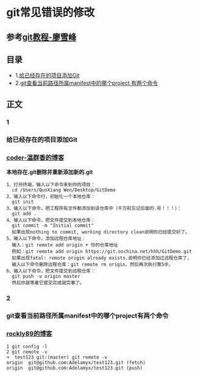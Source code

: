 # git常见错误的修改

## 参考[git教程-廖雪峰](https://www.liaoxuefeng.com/wiki/0013739516305929606dd18361248578c67b8067c8c017b000)

## 目录
* 1.[给已经存在的项目添加Git](#1)
* 2.[git查看当前路径所属manifest中的哪个project 有两个命令](#2)

## 正文

### 1 ###
### 给已经存在的项目添加Git
### [coder-温群香的博客](http://blog.sina.com.cn/s/blog_13170e2500102wgjp.html)
**本地存在.git删除并重新添加新的.git**
```
1、打开终端​，输入以下命令来到你的项目：
  cd /Users/QunXiang Wen/Desktop/GitDemo
2、输入以下命令行，初始化一个本地仓库：
  ​git init
3、输入以下命令，把工程所有文件都添加到该仓库中（千万别忘记后面的.号！！！）：
  ​git add .
4、输入以下命令，把文件提交到本地仓库：
  git commit -m "Initial commit"​
  如果出现nothing to commit, working directory clean​说明你已经提交好了。
5、输入以下命令，添加远程仓库地址：
  输入：git remote add origin + 你的仓库地址
  例如：git remote add origin https://git.oschina.net/hhh/GitDemo​.git
  如果出现fatal: remote origin already exists.​说明你已经添加过远程仓库了，
  输入以下命令删除远程仓库：git remote rm origin，然后再次执行第5步。
6、​输入以下命令，把文件提交到远程仓库：
  git push -u origin master​
  然后你就等着它提交完成就完事了。
```
### 2 ###
### git查看当前路径所属manifest中的哪个project有两个命令
### [rockly89的博客](http://blog.csdn.net/ly890700/article/details/52709255)
```
1 git config -l  
2 git remote -v
➜  test123 git:(master) git remote -v
origin	git@github.com:Adelamyx/test123.git (fetch)
origin	git@github.com:Adelamyx/test123.git (push)
```
